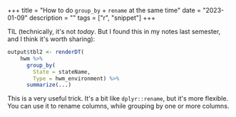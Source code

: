 +++
title = "How to do `group_by` + `rename` at the same time"
date = "2023-01-09"
description = ""
tags = ["r", "snippet"]
+++

TIL (technically, it's not *today*. But I found this in my notes last semester, and I think it's worth sharing):

```r
output$tbl2 <- renderDT(
    hwm %>%
      group_by(
        State = stateName,
        Type = hwm_environment) %>%
      summarize(...)
```

This is a very useful trick. It's a bit like `dplyr::rename`, but it's more flexible. You can use it to rename columns, while grouping by one or more columns.
